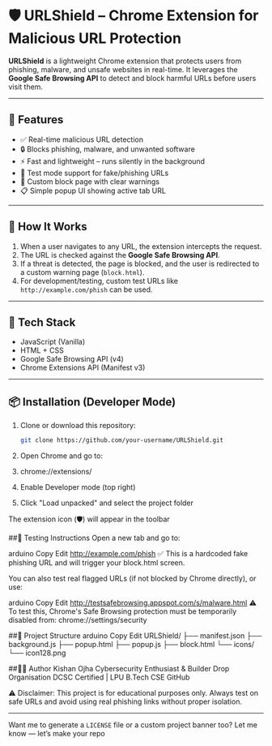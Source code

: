 # 🛡️ URLShield – Chrome Extension for Malicious URL Protection

**URLShield** is a lightweight Chrome extension that protects users from phishing, malware, and unsafe websites in real-time. It leverages the **Google Safe Browsing API** to detect and block harmful URLs before users visit them.

---

## 🚀 Features

- ✅ Real-time malicious URL detection
- 🔒 Blocks phishing, malware, and unwanted software
- ⚡ Fast and lightweight – runs silently in the background
- 🧪 Test mode support for fake/phishing URLs
- 🧾 Custom block page with clear warnings
- 📋 Simple popup UI showing active tab URL

---

## 🧠 How It Works

1. When a user navigates to any URL, the extension intercepts the request.
2. The URL is checked against the **Google Safe Browsing API**.
3. If a threat is detected, the page is blocked, and the user is redirected to a custom warning page (`block.html`).
4. For development/testing, custom test URLs like `http://example.com/phish` can be used.

---

## 🔧 Tech Stack

- JavaScript (Vanilla)
- HTML + CSS
- Google Safe Browsing API (v4)
- Chrome Extensions API (Manifest v3)

---

## 📦 Installation (Developer Mode)

1. Clone or download this repository:
   ```bash
   git clone https://github.com/your-username/URLShield.git
2. Open Chrome and go to:
3. chrome://extensions/

4. Enable Developer mode (top right)

5. Click "Load unpacked" and select the project folder

  The extension icon (🛡️) will appear in the toolbar

##🧪 Testing Instructions
Open a new tab and go to:

arduino
Copy
Edit
http://example.com/phish
✅ This is a hardcoded fake phishing URL and will trigger your block.html screen.

You can also test real flagged URLs (if not blocked by Chrome directly), or use:

arduino
Copy
Edit
http://testsafebrowsing.appspot.com/s/malware.html
⚠️ To test this, Chrome's Safe Browsing protection must be temporarily disabled from:
chrome://settings/security

##📂 Project Structure
arduino
Copy 
Edit
URLShield/
├── manifest.json
├── background.js
├── popup.html
├── popup.js
├── block.html
└── icons/
    └── icon128.png

##👨‍💻 Author
Kishan Ojha
Cybersecurity Enthusiast & Builder
Drop Organisation DCSC Certified | LPU B.Tech CSE
GitHub

⚠️ Disclaimer: This project is for educational purposes only. Always test on safe URLs and avoid using real phishing links without proper isolation.

---

Want me to generate a `LICENSE` file or a custom project banner too? Let me know — let’s make your repo 
